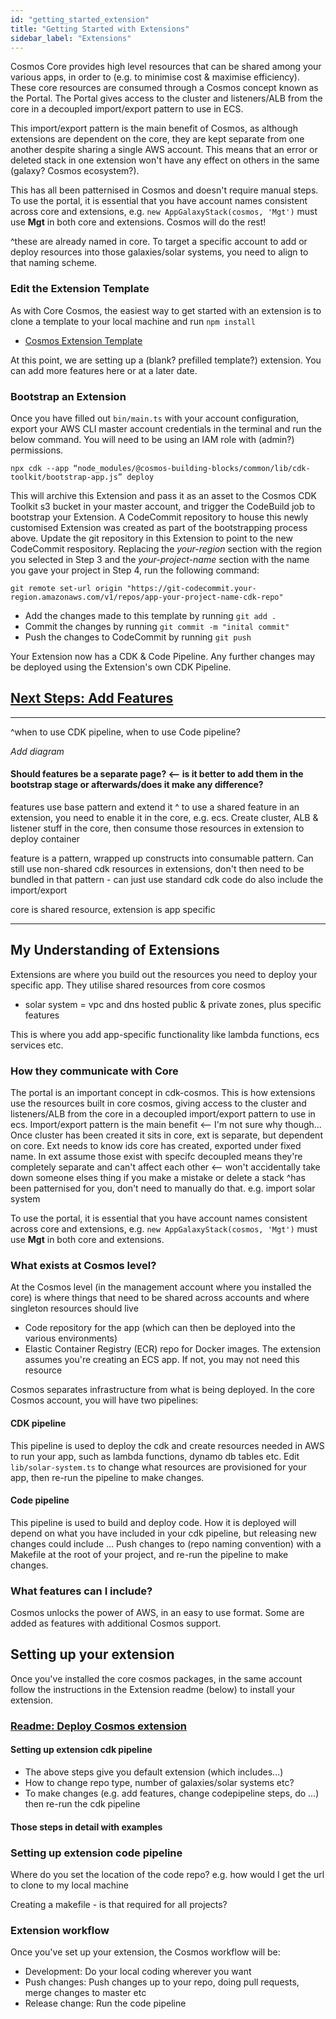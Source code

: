 ```yaml
---
id: "getting_started_extension"
title: "Getting Started with Extensions"
sidebar_label: "Extensions"
---
```


Cosmos Core provides high level resources that can be shared among your various apps, in order to (e.g. to minimise cost & maximise efficiency). These core resources are consumed through a Cosmos concept known as the Portal. The Portal gives access to the cluster and listeners/ALB from the core in a decoupled import/export pattern to use in ECS.

This import/export pattern is the main benefit of Cosmos, as although extensions are dependent on the core, they are kept separate from one another despite sharing a single AWS account. This means that an error or deleted stack in one extension won't have any effect on others in the same (galaxy? Cosmos ecosystem?).

This has all been patternised in Cosmos and doesn't require manual steps. To use the portal, it is essential that you have account names consistent across core and extensions, e.g. `new AppGalaxyStack(cosmos, 'Mgt')` must use **Mgt** in both core and extensions. Cosmos will do the rest!

^these are already named in core. To target a specific account to add or deploy resources into those galaxies/solar systems, you need to align to that naming scheme.

### Edit the Extension Template
As with Core Cosmos, the easiest way to get started with an extension is to clone a template to your local machine and run `npm install`

- [Cosmos Extension Template](https://github.com/cdk-cosmos/cosmos-extension-cdk.git)




At this point, we are setting up a (blank? prefilled template?) extension. You can add more features here or at a later date.

### Bootstrap an Extension
Once you have filled out `bin/main.ts` with your account configuration, export your AWS CLI master account credentials in the terminal and run the below command. You will need to be using an IAM role with (admin?) permissions.

`npx cdk --app “node_modules/@cosmos-building-blocks/common/lib/cdk-toolkit/bootstrap-app.js” deploy`

This will archive this Extension and pass it as an asset to the Cosmos CDK Toolkit s3 bucket in your master account, and trigger the CodeBuild job to bootstrap your Extension. A CodeCommit repository to house this newly customised Extension was created as part of the bootstrapping process above. Update the git repository in this Extension to point to the new CodeCommit respository. Replacing the _your-region_ section with the region you selected in Step 3 and the _your-project-name_ section with the name you gave your project in Step 4, run the following command:

`git remote set-url origin "https://git-codecommit.your-region.amazonaws.com/v1/repos/app-your-project-name-cdk-repo"`

- Add the changes made to this template by running `git add .`
- Commit the changes by running `git commit -m "inital commit"` 
- Push the changes to CodeCommit by running `git push`

Your Extension now has a CDK & Code Pipeline. Any further changes may be deployed using the Extension's own CDK Pipeline.

## [Next Steps: Add Features]()

***

^when to use CDK pipeline, when to use Code pipeline?

_Add diagram_

#### Should features be a separate page? <-- is it better to add them in the bootstrap stage or afterwards/does it make any difference?

features use base pattern and extend it
^ to use a shared feature in an extension, you need to enable it in the core, e.g. ecs. Create cluster, ALB & listener stuff in the core, then consume those resources in extension to deploy container 

feature is a pattern, wrapped up constructs into consumable pattern. Can still use non-shared cdk resources in extensions, don't then need to be bundled in that pattern - can just use standard cdk code
do also include the import/export

core is shared resource, extension is app specific

***

## My Understanding of Extensions
Extensions are where you build out the resources you need to deploy your specific app. They utilise shared resources from core cosmos
 - solar system = vpc and dns hosted public & private zones, plus specific features

This is where you add app-specific functionality like lambda functions, ecs services etc.

### How they communicate with Core
The portal is an important concept in cdk-cosmos. This is how extensions use the resources built in core cosmos, giving access to the cluster and listeners/ALB from the core in a decoupled import/export pattern to use in ecs.
Import/export pattern is the main benefit <-- I'm not sure why though...
Once cluster has been created it sits in core, ext is separate, but dependent on core. Ext needs to know ids core has created, exported under fixed name. In ext assume those exist with specifc
decoupled means they're completely separate and can't affect each other <-- won't accidentally take down someone elses thing if you make a mistake or delete a stack
^has been patternised for you, don't need to manually do that. e.g. import solar system

To use the portal, it is essential that you have account names consistent across core and extensions, e.g. `new AppGalaxyStack(cosmos, 'Mgt')` must use **Mgt** in both core and extensions.


### What exists at Cosmos level?
At the Cosmos level (in the management account where you installed the core) is where things that need to be shared across accounts and where singleton resources should live
- Code repository for the app (which can then be deployed into the various environments)
- Elastic Container Registry (ECR) repo for Docker images. The extension assumes you're creating an ECS app. If not, you may not need this resource

Cosmos separates infrastructure from what is being deployed. In the core Cosmos account, you will have two pipelines:

#### CDK pipeline
This pipeline is used to deploy the cdk and create resources needed in AWS to run your app, such as lambda functions, dynamo db tables etc. Edit `lib/solar-system.ts` to change what resources are provisioned for your app, then re-run the pipeline to make changes.

#### Code pipeline
This pipeline is used to build and deploy code. How it is deployed will depend on what you have included in your cdk pipeline, but releasing new changes could include ... Push changes to (repo naming convention) with a Makefile at the root of your project, and re-run the pipeline to make changes.

### What features can I include?
Cosmos unlocks the power of AWS, in an easy to use format. Some are added as features with additional Cosmos support.

## Setting up your extension
Once you've installed the core cosmos packages, in the same account follow the instructions in the Extension readme (below) to install your extension.

### [Readme: Deploy Cosmos extension](https://github.com/cdk-cosmos/cosmos-extension-cdk)


#### Setting up extension cdk pipeline
- The above steps give you default extension (which includes...)
- How to change repo type, number of galaxies/solar systems etc?
- To make changes (e.g. add features, change codepipeline steps, do ...) then re-run the cdk pipeline

#### Those steps in detail with examples

### Setting up extension code pipeline
Where do you set the location of the code repo? e.g. how would I get the url to clone to my local machine

Creating a makefile - is that required for all projects?

### Extension workflow
Once you've set up your extension, the Cosmos workflow will be:
- Development: Do your local coding wherever you want
- Push changes: Push changes up to your repo, doing pull requests, merge changes to master etc
- Release change: Run the code pipeline 

